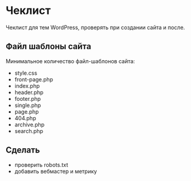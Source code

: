 # Чеклист
Чеклист для тем WordPress, проверять при создании сайта и после.

## Файл шаблоны сайта
Минимальное количество файл-шаблонов сайта:
- style.css
- front-page.php
- index.php
- header.php
- footer.php
- single.php
- page.php
- 404.php
- archive.php
- search.php

## Сделать
- проверить robots.txt
- добавить вебмастер и метрику

